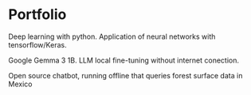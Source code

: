 # Portfolio


Deep learning with python. Application of neural networks with tensorflow/Keras.

Google Gemma 3 1B. LLM local fine-tuning without internet conection.

Open source chatbot, running offline that queries forest surface data in Mexico
